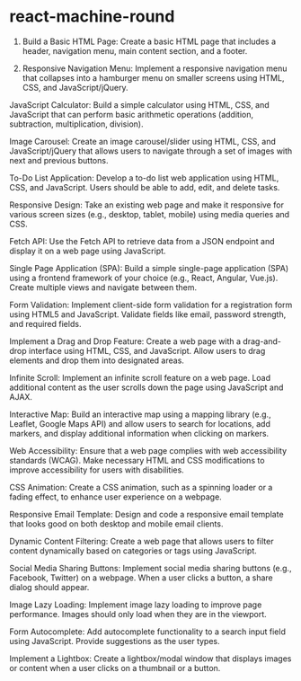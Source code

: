 # react-machine-round
1. Build a Basic HTML Page: Create a basic HTML page that includes a header, navigation menu, main content section, and a footer.

2. Responsive Navigation Menu: Implement a responsive navigation menu that collapses into a hamburger menu on smaller screens using HTML, CSS, and JavaScript/jQuery.

JavaScript Calculator: Build a simple calculator using HTML, CSS, and JavaScript that can perform basic arithmetic operations (addition, subtraction, multiplication, division).

Image Carousel: Create an image carousel/slider using HTML, CSS, and JavaScript/jQuery that allows users to navigate through a set of images with next and previous buttons.

To-Do List Application: Develop a to-do list web application using HTML, CSS, and JavaScript. Users should be able to add, edit, and delete tasks.

Responsive Design: Take an existing web page and make it responsive for various screen sizes (e.g., desktop, tablet, mobile) using media queries and CSS.

Fetch API: Use the Fetch API to retrieve data from a JSON endpoint and display it on a web page using JavaScript.

Single Page Application (SPA): Build a simple single-page application (SPA) using a frontend framework of your choice (e.g., React, Angular, Vue.js). Create multiple views and navigate between them.

Form Validation: Implement client-side form validation for a registration form using HTML5 and JavaScript. Validate fields like email, password strength, and required fields.

Implement a Drag and Drop Feature: Create a web page with a drag-and-drop interface using HTML, CSS, and JavaScript. Allow users to drag elements and drop them into designated areas.

Infinite Scroll: Implement an infinite scroll feature on a web page. Load additional content as the user scrolls down the page using JavaScript and AJAX.

Interactive Map: Build an interactive map using a mapping library (e.g., Leaflet, Google Maps API) and allow users to search for locations, add markers, and display additional information when clicking on markers.

Web Accessibility: Ensure that a web page complies with web accessibility standards (WCAG). Make necessary HTML and CSS modifications to improve accessibility for users with disabilities.

CSS Animation: Create a CSS animation, such as a spinning loader or a fading effect, to enhance user experience on a webpage.

Responsive Email Template: Design and code a responsive email template that looks good on both desktop and mobile email clients.

Dynamic Content Filtering: Create a web page that allows users to filter content dynamically based on categories or tags using JavaScript.

Social Media Sharing Buttons: Implement social media sharing buttons (e.g., Facebook, Twitter) on a webpage. When a user clicks a button, a share dialog should appear.

Image Lazy Loading: Implement image lazy loading to improve page performance. Images should only load when they are in the viewport.

Form Autocomplete: Add autocomplete functionality to a search input field using JavaScript. Provide suggestions as the user types.

Implement a Lightbox: Create a lightbox/modal window that displays images or content when a user clicks on a thumbnail or a button.